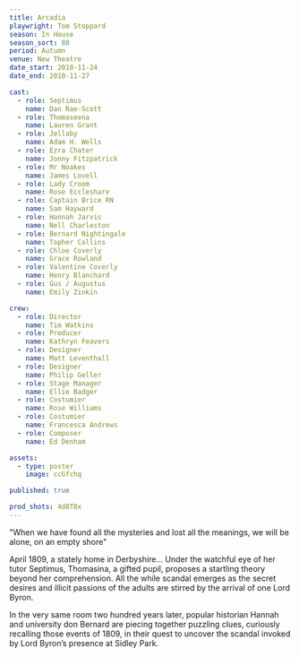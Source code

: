 ```yaml
---
title: Arcadia
playwright: Tom Stoppard
season: In House
season_sort: 80
period: Autumn
venue: New Theatre
date_start: 2010-11-24
date_end: 2010-11-27

cast:
  - role: Septimus
    name: Dan Rae-Scott
  - role: Thomaseena
    name: Lauren Grant
  - role: Jellaby
    name: Adam H. Wells
  - role: Ezra Chater
    name: Jonny Fitzpatrick
  - role: Mr Noakes
    name: James Lovell
  - role: Lady Croom
    name: Rose Eccleshare
  - role: Captain Brice RN
    name: Sam Hayward
  - role: Hannah Jarvis
    name: Nell Charleston
  - role: Bernard Nightingale
    name: Topher Collins
  - role: Chloe Coverly
    name: Grace Rowland
  - role: Valentine Coverly
    name: Henry Blanchard
  - role: Gus / Augustus
    name: Emily Zinkin

crew:
  - role: Director
    name: Tim Watkins
  - role: Producer
    name: Kathryn Feavers
  - role: Designer
    name: Matt Leventhall
  - role: Designer
    name: Philip Geller
  - role: Stage Manager
    name: Ellie Badger
  - role: Costumier
    name: Rose Williams
  - role: Costumier
    name: Francesca Andrews
  - role: Composer
    name: Ed Denham

assets:
  - type: poster
    image: ccGfchq

published: true

prod_shots: 4d8T8x
---
```


"When we have found all the mysteries and lost all the meanings, we will be alone, on an empty shore"

April 1809, a stately home in Derbyshire… Under the watchful eye of her tutor Septimus, Thomasina, a gifted pupil, proposes a startling theory beyond her comprehension. All the while scandal emerges as the secret desires and illicit passions of the adults are stirred by the arrival of one Lord Byron.

In the very same room two hundred years later, popular historian Hannah and university don Bernard are piecing together puzzling clues, curiously recalling those events of 1809, in their quest to uncover the scandal invoked by Lord Byron’s presence at Sidley Park.
